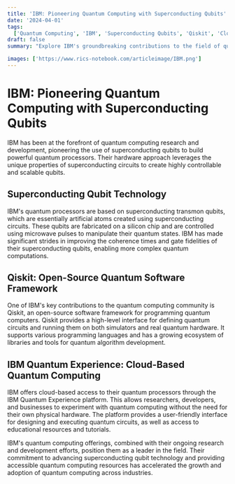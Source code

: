 ```yaml
---
title: 'IBM: Pioneering Quantum Computing with Superconducting Qubits'
date: '2024-04-01'
tags:
  ['Quantum Computing', 'IBM', 'Superconducting Qubits', 'Qiskit', 'Cloud-based Quantum Computing']
draft: false
summary: "Explore IBM's groundbreaking contributions to the field of quantum computing, from their innovative superconducting qubit technology to their open-source Qiskit software framework and cloud-based quantum computing services."

images: ['https://www.rics-notebook.com/articleimage/IBM.png']
---
```


# IBM: Pioneering Quantum Computing with Superconducting Qubits

IBM has been at the forefront of quantum computing research and development, pioneering the use of superconducting qubits to build powerful quantum processors. Their hardware approach leverages the unique properties of superconducting circuits to create highly controllable and scalable qubits.

## Superconducting Qubit Technology

IBM's quantum processors are based on superconducting transmon qubits, which are essentially artificial atoms created using superconducting circuits. These qubits are fabricated on a silicon chip and are controlled using microwave pulses to manipulate their quantum states. IBM has made significant strides in improving the coherence times and gate fidelities of their superconducting qubits, enabling more complex quantum computations.

## Qiskit: Open-Source Quantum Software Framework

One of IBM's key contributions to the quantum computing community is Qiskit, an open-source software framework for programming quantum computers. Qiskit provides a high-level interface for defining quantum circuits and running them on both simulators and real quantum hardware. It supports various programming languages and has a growing ecosystem of libraries and tools for quantum algorithm development.

## IBM Quantum Experience: Cloud-Based Quantum Computing

IBM offers cloud-based access to their quantum processors through the IBM Quantum Experience platform. This allows researchers, developers, and businesses to experiment with quantum computing without the need for their own physical hardware. The platform provides a user-friendly interface for designing and executing quantum circuits, as well as access to educational resources and tutorials.

IBM's quantum computing offerings, combined with their ongoing research and development efforts, position them as a leader in the field. Their commitment to advancing superconducting qubit technology and providing accessible quantum computing resources has accelerated the growth and adoption of quantum computing across industries.
